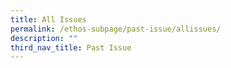 ```yaml
---
title: All Issues
permalink: /ethos-subpage/past-issue/allissues/
description: ""
third_nav_title: Past Issue
---
```

